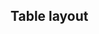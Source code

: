 ## Table layout


<!-- <values.tableLayout> -->
<!-- </values.tableLayout> -->

<!-- <variants.tableLayout> -->
<!-- </variants.tableLayout> -->